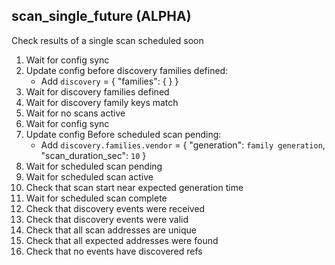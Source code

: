 
## scan_single_future (ALPHA)

Check results of a single scan scheduled soon

1. Wait for config sync
1. Update config before discovery families defined:
    * Add `discovery` = { "families": {  } }
1. Wait for discovery families defined
1. Wait for discovery family keys match
1. Wait for no scans active
1. Wait for config sync
1. Update config Before scheduled scan pending:
    * Add `discovery.families.vendor` = { "generation": `family generation`, "scan_duration_sec": `10` }
1. Wait for scheduled scan pending
1. Wait for scheduled scan active
1. Check that scan start near expected generation time
1. Wait for scheduled scan complete
1. Check that discovery events were received
1. Check that discovery events were valid
1. Check that all scan addresses are unique
1. Check that all expected addresses were found
1. Check that no events have discovered refs
